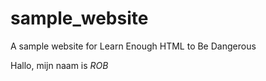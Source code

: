 # sample_website
A sample website for Learn Enough HTML to Be Dangerous
<p>Hallo, mijn naam is <em>ROB</em></p>
